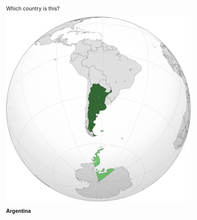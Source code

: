 Which country is this?

![Map of a country](images/ARG_orthographic_(+all_claims).svg)
<!--question-->
**Argentina**